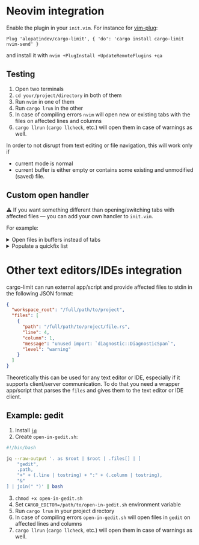 # Neovim integration
Enable the plugin in your `init.vim`. For instance for [vim-plug](https://github.com/junegunn/vim-plug#neovim):
```viml
Plug 'alopatindev/cargo-limit', { 'do': 'cargo install cargo-limit nvim-send' }
```
and install it with `nvim +PlugInstall +UpdateRemotePlugins +qa`

## Testing
1. Open two terminals
2. `cd your/project/directory` in both of them
3. Run `nvim` in one of them
4. Run `cargo lrun` in the other
5. In case of compiling errors `nvim` will open new or existing tabs with the files on affected lines and columns
6. `cargo llrun` (`cargo llcheck`, etc.) will open them in case of warnings as well.

In order to not disrupt from text editing or file navigation, this will work only if
- current mode is normal
- current buffer is either empty or contains some existing and unmodified (saved) file.

## Custom open handler
⚠️ If you want something different than opening/switching tabs with affected files — you can add your own handler to `init.vim`.

For example:
<details>
<summary>Open files in buffers instead of tabs</summary>
<p>

```viml
function! g:CargoLimitOpen(editor_data)
  let l:initial_file = resolve(expand('%:p'))
  if l:initial_file != '' && !filereadable(l:initial_file)
    return
  endif
  for source_file in reverse(a:editor_data.files)
    let l:path = fnameescape(source_file.path)
    if mode() == 'n' && &l:modified == 0
      execute 'edit ' . l:path
      call cursor((source_file.line), (source_file.column))
    else
      break
    endif
  endfor
endfunction
```

</p>
</details>

<details>
<summary>Populate a quickfix list</summary>
<p>

```viml
set errorformat =%f:%l:%c:%m

function! g:CargoLimitOpen(editor_data)
  let l:winnr = winnr()

  cgetexpr []
  for file in a:editor_data['files']
    caddexpr file['path'] . ':' . file['line'] . ':' . file['column'] . ':' . file['message']
  endfor

  if empty(a:editor_data['files'])
    cclose
  else
    copen
  endif

  if l:winnr !=# winnr()
    wincmd p
  endif
endfunction
```

</p>
</details>

# Other text editors/IDEs integration
cargo-limit can run external app/script and provide affected files to stdin in the following JSON format:
```json
{
  "workspace_root": "/full/path/to/project",
  "files": [
    {
      "path": "/full/path/to/project/file.rs",
      "line": 4,
      "column": 1,
      "message": "unused import: `diagnostic::DiagnosticSpan`",
      "level": "warning"
    }
  ]
}
```

Theoretically this can be used for any text editor or IDE, especially if it supports client/server communication. To do that you need a wrapper app/script that parses the `files` and gives them to the text editor or IDE client.

## Example: gedit
1. Install [`jq`](https://stedolan.github.io/jq/download/)
2. Create `open-in-gedit.sh`:
```bash
#!/bin/bash

jq --raw-output '. as $root | $root | .files[] | [
    "gedit",
    .path,
    "+" + (.line | tostring) + ":" + (.column | tostring),
    "&"
] | join(" ")' | bash
```
3. `chmod +x open-in-gedit.sh`
4. Set `CARGO_EDITOR=/path/to/open-in-gedit.sh` environment variable
5. Run `cargo lrun` in your project directory
6. In case of compiling errors `open-in-gedit.sh` will open files in `gedit` on affected lines and columns
7. `cargo llrun` (`cargo llcheck`, etc.) will open them in case of warnings as well.
